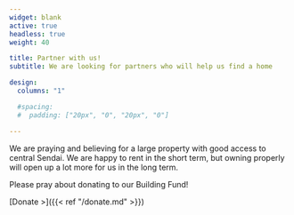 ```yaml
---
widget: blank
active: true
headless: true
weight: 40

title: Partner with us!
subtitle: We are looking for partners who will help us find a home

design:
  columns: "1"

  #spacing:
  #  padding: ["20px", "0", "20px", "0"]

---
```


We are praying and believing for a large property with good access to central Sendai. We are happy to rent in the short term, but owning properly will open up a lot more for us in the long term.

Please pray about donating to our Building Fund!

[Donate >]({{< ref "/donate.md" >}})
